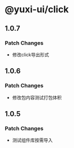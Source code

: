 # @yuxi-ui/click

## 1.0.7

### Patch Changes

- 修改click导出形式

## 1.0.6

### Patch Changes

- 修改包内容测试打包体积

## 1.0.5

### Patch Changes

- 测试组件库按需导入
